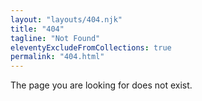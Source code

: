 ```yaml
---
layout: "layouts/404.njk"
title: "404"
tagline: "Not Found"
eleventyExcludeFromCollections: true
permalink: "404.html"
---
```


The page you are looking for does not exist.

